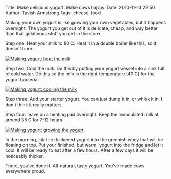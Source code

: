 Title: Make delicious yogurt. Make cows happy.
Date: 2010-11-13 22:50
Author: Tavish Armstrong
Tags: cheese, food

Making your own yogurt is like growing your own vegetables, but it
happens overnight. The yogurt you get out of it is delicate, cheap, and
way better than that gelatinous stuff you get in the store.

Step one: Heat your milk to 80 C. Heat it in a double boiler like this,
so it doesn't burn:

[![Making yogurt: heat the
milk](http://farm5.static.flickr.com/4129/5173831750_2eef15ccff_m.jpg)](http://www.flickr.com/photos/cheeseplusplus/5173831750/ "Making yogurt: heat the milk by cheese++, on Flickr")

Step two: Cool the milk. Do this by putting your yogurt vessel into a
sink full of cold water. Do this so the milk is the right temperature
(40 C) for the yogurt bacteria.

[![Making yogurt: cooling the
milk](http://farm5.static.flickr.com/4145/5173226829_2bca238fec_m.jpg)](http://www.flickr.com/photos/cheeseplusplus/5173226829/ "Making yogurt: cooling the milk by cheese++, on Flickr")

Step three: Add your starter yogurt. You can just dump it in, or whisk
it in. I don't think it really matters.

Step four: leave on a heating pad overnight. Keep the innoculated milk
at around 35 C for 7-12 hours.

[![Making yogurt: growing the
yogurt](http://farm5.static.flickr.com/4149/5173831796_08a00308cd_m.jpg)](http://www.flickr.com/photos/cheeseplusplus/5173831796/ "Making yogurt: growing the yogurt by cheese++, on Flickr")

In the morning, stir the thickened yogurt into the greenish whey that
will be floating on top. Put your finished, but warm, yogurt into the
fridge and let it cool. It will be ready to eat after a few hours. After
a few days it will be noticeably thicker.

There, you've done it. All-natural, tasty yogurt. You've made cows
everywhere proud.
